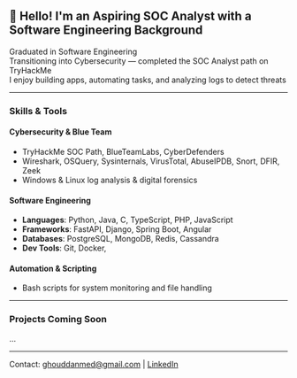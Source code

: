 ## 👋 Hello! I'm an Aspiring SOC Analyst with a Software Engineering Background

 Graduated in Software Engineering  
 Transitioning into Cybersecurity — completed the SOC Analyst path on TryHackMe  
 I enjoy building apps, automating tasks, and analyzing logs to detect threats
 
 ---
 
 ### Skills & Tools

####  Cybersecurity & Blue Team
- TryHackMe SOC Path, BlueTeamLabs, CyberDefenders
- Wireshark, OSQuery, Sysinternals, VirusTotal, AbuseIPDB, Snort, DFIR, Zeek
- Windows & Linux log analysis & digital forensics  

####  Software Engineering
- **Languages**: Python, Java, C, TypeScript, PHP, JavaScript
- **Frameworks**: FastAPI, Django, Spring Boot, Angular 
- **Databases**: PostgreSQL, MongoDB, Redis, Cassandra
- **Dev Tools**: Git, Docker, 
#### Automation & Scripting
- Bash scripts for system monitoring and file handling

---

### Projects Coming Soon
...

---
 Contact: ghouddanmed@gmail.com | [LinkedIn](https://linkedin.com/in/ghouddanmohammed)

<!--
**ghouddan/ghouddan** is a ✨ _special_ ✨ repository because its `README.md` (this file) appears on your GitHub profile.

Here are some ideas to get you started:

- 🔭 I’m currently working on ...
- 🌱 I’m currently learning ...
- 👯 I’m looking to collaborate on ...
- 🤔 I’m looking for help with ...
- 💬 Ask me about ...
- 📫 How to reach me: ...
- 😄 Pronouns: ...
- ⚡ Fun fact: ...
-->
